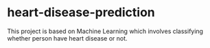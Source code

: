 # heart-disease-prediction

This project is based on Machine Learning which involves classifying whether person have heart disease or not.

